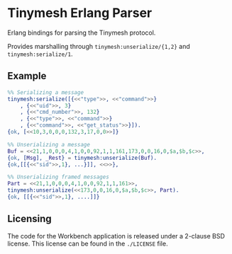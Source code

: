 # Tinymesh Erlang Parser

Erlang bindings for parsing the Tinymesh protocol.

Provides marshalling through `tinymesh:unserialize/{1,2}` and
`tinymesh:serialize/1`.

## Example

```erlang
%% Serializing a message
tinymesh:serialize([{<<"type">>, <<"command">>}
	, {<<"uid">>, 3}
	, {<<"cmd_number">>, 132}
	, {<<"type">>, <<"command">>}
	, {<<"command">>, <<"get_status">>}]).
{ok, [<<10,3,0,0,0,132,3,17,0,0>>]}

%% Unserializing a message
Buf = <<21,1,0,0,0,4,1,0,0,92,1,1,161,173,0,0,16,0,$a,$b,$c>>,
{ok, [Msg], _Rest} = tinymesh:unserialize(Buf).
{ok,[[{<<"sid">>,1}, ...}]], <<>>},

%% Unserializing framed messages
Part = <<21,1,0,0,0,4,1,0,0,92,1,1,161>>,
tinymesh:unserialize(<<173,0,0,16,0,$a,$b,$c>>, Part).
{ok, [[{<<"sid">>,1}, ....]]}
```

## Licensing

The code for the Workbench application is released under a 2-clause
BSD license. This license can be found in the `./LICENSE` file.
